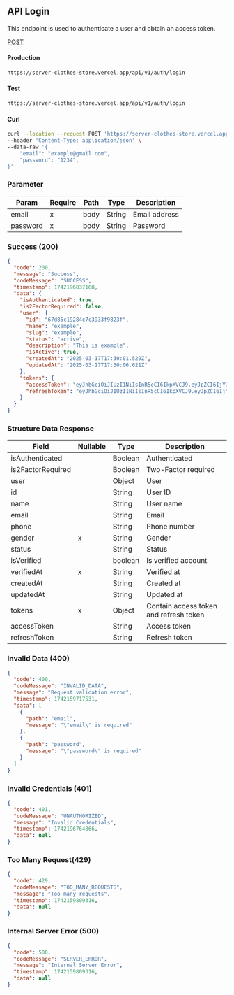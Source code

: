 ## API Login

This endpoint is used to authenticate a user and obtain an access token.

[POST](#)

#### Production

```bash
https://server-clothes-store.vercel.app/api/v1/auth/login
```

#### Test

```bash
https://server-clothes-store.vercel.app/api/v1/auth/login
```

#### Curl

```bash
curl --location --request POST 'https://server-clothes-store.vercel.app/api/v1/auth/login' \
--header 'Content-Type: application/json' \
--data-raw '{
    "email": "example@gmail.com",
    "password": "1234",
}'
```

### Parameter

| Param    | Require | Path | Type   | Description   |
| -------- | ------- | ---- | ------ | ------------- |
| email    | x       | body | String | Email address |
| password | x       | body | String | Password      |

### Success (200)

```json
{
  "code": 200,
  "message": "Success",
  "codeMessage": "SUCCESS",
  "timestamp": 1742196837168,
  "data": {
    "isAuthenticated": true,
    "is2FactorRequired": false,
    "user": {
      "id": "67d85c19284c7c3933f9823f",
      "name": "example",
      "slug": "example",
      "status": "active",
      "description": "This is example",
      "isActive": true,
      "createdAt": "2025-03-17T17:30:01.529Z",
      "updatedAt": "2025-03-17T17:30:06.621Z"
    },
    "tokens": {
      "accessToken": "eyJhbGciOiJIUzI1NiIsInR5cCI6IkpXVCJ9.eyJpZCI6IjY3ZDJhMzMyYzhhMjEzYjA1MDI4MzNjNiIsInR5cGUiOiJVc2VyIiwiaWF0IjoxNzQyMjAxMDU5LCJleHAiOjE3NDIyMDE5NTl9.gsqLAzSlJKDPU3D9gvKg_I42NJ3NhI2d5svf-MYywDo",
      "refreshToken": "eyJhbGciOiJIUzI1NiIsInR5cCI6IkpXVCJ9.eyJpZCI6IjY3ZDJhMzMyYzhhMjEzYjA1MDI4MzNjNiIsInR5cGUiOiJVc2VyIiwiaWF0IjoxNzQyMjAxMDU5LCJleHAiOjE3NDIyMDE5NTl9.gsqLAzSlJKDPU3D9gvKg_I42NJ3NhI2d5svf-MYywDo"
    }
  }
}
```

### Structure Data Response

| Field             | Nullable | Type    | Description                            |
| ----------------- | -------- | ------- | -------------------------------------- |
| isAuthenticated   |          | Boolean | Authenticated                          |
| is2FactorRequired |          | Boolean | Two-Factor required                    |
| user              |          | Object  | User                                   |
| id                |          | String  | User ID                                |
| name              |          | String  | User name                              |
| email             |          | String  | Email                                  |
| phone             |          | String  | Phone number                           |
| gender            | x        | String  | Gender                                 |
| status            |          | String  | Status                                 |
| isVerified        |          | boolean | Is verified account                    |
| verifiedAt        | x        | String  | Verified at                            |
| createdAt         |          | String  | Created at                             |
| updatedAt         |          | String  | Updated at                             |
| tokens            | x        | Object  | Contain access token and refresh token |
| accessToken       |          | String  | Access token                           |
| refreshToken      |          | String  | Refresh token                          |

### Invalid Data (400)

```json
{
  "code": 400,
  "codeMessage": "INVALID_DATA",
  "message": "Request validation error",
  "timestamp": 1742159717531,
  "data": [
    {
      "path": "email",
      "message": "\"email\" is required"
    },
    {
      "path": "password",
      "message": "\"password\" is required"
    }
  ]
}
```

### Invalid Credentials (401)

```json
{
  "code": 401,
  "codeMessage": "UNAUTHORIZED",
  "message": "Invalid Credentials",
  "timestamp": 1742196764866,
  "data": null
}
```

### Too Many Request(429)

```json
{
  "code": 429,
  "codeMessage": "TOO_MANY_REQUESTS",
  "message": "Too many requests",
  "timestamp": 1742159809316,
  "data": null
}
```

### Internal Server Error (500)

```json
{
  "code": 500,
  "codeMessage": "SERVER_ERROR",
  "message": "Internal Server Error",
  "timestamp": 1742159809316,
  "data": null
}
```
